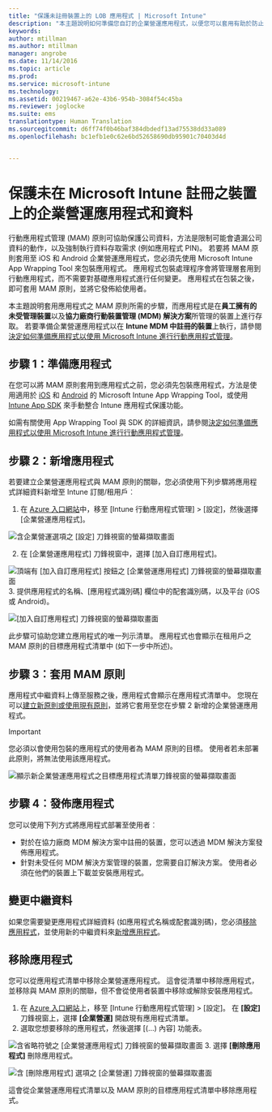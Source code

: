 ```yaml
---
title: "保護未註冊裝置上的 LOB 應用程式 | Microsoft Intune"
description: "本主題說明如何準備您自訂的企業營運應用程式，以便您可以套用有助於防止資料遺失的行動裝置應用程式管理原則。"
keywords: 
author: mtillman
ms.author: mtillman
manager: angrobe
ms.date: 11/14/2016
ms.topic: article
ms.prod: 
ms.service: microsoft-intune
ms.technology: 
ms.assetid: 00219467-a62e-43b6-954b-3084f54c45ba
ms.reviewer: joglocke
ms.suite: ems
translationtype: Human Translation
ms.sourcegitcommit: d6ff74f0b46baf384dbdedf13ad75538dd33a089
ms.openlocfilehash: bc1efb1e0c62e6bd52658690db95901c70403d4d


---
```


# <a name="protect-line-of-business-apps-and-data-on-devices-that-are-not-enrolled-in-microsoft-intune"></a>保護未在 Microsoft Intune 註冊之裝置上的企業營運應用程式和資料

行動應用程式管理 (MAM) 原則可協助保護公司資料，方法是限制可能會遺漏公司資料的動作，以及強制執行資料存取需求 (例如應用程式 PIN)。 若要將 MAM 原則套用至 iOS 和 Android 企業營運應用程式，您必須先使用 Microsoft Intune App Wrapping Tool 來包裝應用程式。 應用程式包裝處理程序會將管理層套用到行動應用程式，而不需要對基礎應用程式進行任何變更。 應用程式在包裝之後，即可套用 MAM 原則，並將它發佈給使用者。  

本主題說明套用應用程式之 MAM 原則所需的步驟，而應用程式是在**員工擁有的未受管理裝置**以及**協力廠商行動裝置管理 (MDM) 解決方案**所管理的裝置上進行存取。  若要準備企業營運應用程式以在 **Intune MDM 中註冊的裝置**上執行，請參閱[決定如何準備應用程式以使用 Microsoft Intune 進行行動應用程式管理](decide-how-to-prepare-apps-for-mobile-application-management-with-microsoft-intune.md)。


##  <a name="step-1-prepare-the-app"></a>步驟 1：準備應用程式

在您可以將 MAM 原則套用到應用程式之前，您必須先包裝應用程式，方法是使用適用於 [iOS](prepare-ios-apps-for-mobile-application-management-with-the-microsoft-intune-app-wrapping-tool.md) 和 [Android](prepare-android-apps-for-mobile-application-management-with-the-microsoft-intune-app-wrapping-tool.md) 的 Microsoft Intune App Wrapping Tool，或使用 [Intune App SDK](../develop/intune-app-sdk.md) 來手動整合 Intune 應用程式保護功能。

如需有關使用 App Wrapping Tool 與 SDK 的詳細資訊，請參閱[決定如何準備應用程式以使用 Microsoft Intune 進行行動應用程式管理](decide-how-to-prepare-apps-for-mobile-application-management-with-microsoft-intune.md)。

## <a name="step-2-add-the-app"></a>步驟 2：新增應用程式

若要建立企業營運應用程式與 MAM 原則的關聯，您必須使用下列步驟將應用程式詳細資料新增至 Intune 訂閱/租用戶︰

1. 在 [Azure 入口網站](https://portal.azure.com/)中，移至 [Intune 行動應用程式管理] > [設定]，然後選擇 [企業營運應用程式]。

  ![含企業營運選項之 [設定] 刀鋒視窗的螢幕擷取畫面](../media/mam-azure-portal-lob-on-settings.png)

2. 在 [企業營運應用程式] 刀鋒視窗中，選擇 [加入自訂應用程式]。

  ![頂端有 [加入自訂應用程式] 按鈕之 [企業營運應用程式] 刀鋒視窗的螢幕擷取畫面](../media/mam-azure-portal-add-lob-app-action.png)
3.  提供應用程式的名稱、[應用程式識別碼] 欄位中的配套識別碼，以及平台 (iOS 或 Android)。

  ![[加入自訂應用程式] 刀鋒視窗的螢幕擷取畫面](../media/mam-azure-portal-add-app-details.png)

  此步驟可協助您建立應用程式的唯一列示清單。 應用程式也會顯示在租用戶之 MAM 原則的目標應用程式清單中 (如下一步中所述)。

## <a name="step-3-apply-mam-policies"></a>步驟 3︰套用 MAM 原則
應用程式中繼資料上傳至服務之後，應用程式會顯示在應用程式清單中。 您現在可以[建立新原則或使用現有原則](create-and-deploy-mobile-app-management-policies-with-microsoft-intune.md)，並將它套用至您在步驟 2 新增的企業營運應用程式。

>[!IMPORTANT]
>您必須以會使用包裝的應用程式的使用者為 MAM 原則的目標。  使用者若未部署此原則，將無法使用該應用程式。


  ![顯示新企業營運應用程式之目標應用程式清單刀鋒視窗的螢幕擷取畫面](../media/mam-azure-portal-lob-on-targeted-app-list.png)
## <a name="step-4-distribute-the-app"></a>步驟 4︰發佈應用程式
您可以使用下列方式將應用程式部署至使用者︰
* 對於在協力廠商 MDM 解決方案中註冊的裝置，您可以透過 MDM 解決方案發佈應用程式。
* 針對未受任何 MDM 解決方案管理的裝置，您需要自訂解決方案。 使用者必須在他們的裝置上下載並安裝應用程式。

## <a name="change-the-metadata"></a>變更中繼資料
如果您需要變更應用程式詳細資料 (如應用程式名稱或配套識別碼)，您必須[移除應用程式](#remove-apps)，並使用新的中繼資料來[新增應用程式](#step-2-add-the-app)。

##  <a name="remove-apps"></a>移除應用程式
您可以從應用程式清單中移除企業營運應用程式。 這會從清單中移除應用程式，並移除與 MAM 原則的關聯，但不會從使用者裝置中移除或解除安裝應用程式。  

1.  在 [Azure 入口網站](https://portal.azure.com/)上，移至 [Intune 行動應用程式管理] > [設定]。 在 **[設定]** 刀鋒視窗上，選擇 **[企業營運]** 開啟現有應用程式清單。  
2.  選取您想要移除的應用程式，然後選擇 [(…) 內容] 功能表。

  ![含省略符號之 [企業營運應用程式] 刀鋒視窗的螢幕擷取畫面](../media/mam-azure-portal-lob-context-menu.png)
3.  選擇 **[刪除應用程式]** 刪除應用程式。

  ![含 [刪除應用程式] 選項之 [企業營運] 刀鋒視窗的螢幕擷取畫面](../media/mam-azure-portal-delete-app.png)

  這會從企業營運應用程式清單以及 MAM 原則的目標應用程式清單中移除應用程式。



<!--HONumber=Dec16_HO2-->


